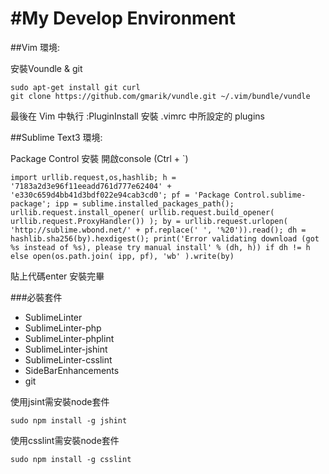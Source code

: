 #My Develop Environment
===============

##Vim 環境:

安裝Voundle & git

```
sudo apt-get install git curl
git clone https://github.com/gmarik/vundle.git ~/.vim/bundle/vundle
```

最後在 Vim 中執行 :PluginInstall 安裝 .vimrc 中所設定的 plugins

##Sublime Text3 環境:


Package Control 安裝
開啟console (Ctrl + `)

```
import urllib.request,os,hashlib; h = '7183a2d3e96f11eeadd761d777e62404' + 'e330c659d4bb41d3bdf022e94cab3cd0'; pf = 'Package Control.sublime-package'; ipp = sublime.installed_packages_path(); urllib.request.install_opener( urllib.request.build_opener( urllib.request.ProxyHandler()) ); by = urllib.request.urlopen( 'http://sublime.wbond.net/' + pf.replace(' ', '%20')).read(); dh = hashlib.sha256(by).hexdigest(); print('Error validating download (got %s instead of %s), please try manual install' % (dh, h)) if dh != h else open(os.path.join( ipp, pf), 'wb' ).write(by)
```

貼上代碼enter
安裝完畢

###必裝套件
* Sub­limeLin­ter
* SublimeLinter-php
* SublimeLinter-phplint
* SublimeLinter-jshint
* SublimeLinter-csslint
* SideBarEnhancements
* git

使用jsint需安裝node套件

```
sudo npm install -g jshint
```

使用csslint需安裝node套件

```
sudo npm install -g csslint
```
